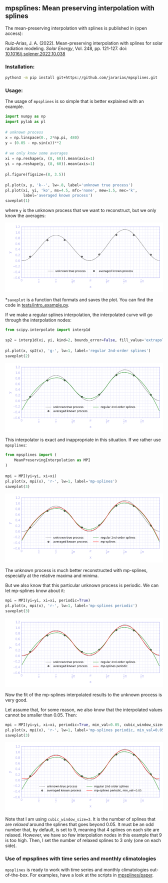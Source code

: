 ## mpsplines: Mean preserving interpolation with splines

The mean-preserving interpolation with splines is published in (open access):

Ruiz-Arias, J. A. (2022). Mean-preserving interpolation with splines for solar radiation modeling. _Solar Energy_, Vol. 248, pp. 121-127. doi: [10.1016/j.solener.2022.10.038](https://doi.org/10.1016/j.solener.2022.10.038)

### Installation:

```bash
python3 -m pip install git+https://github.com/jararias/mpsplines.git
```

### Usage:

The usage of ```mpsplines``` is so simple that is better explained with an example.

```python
import numpy as np
import pylab as pl

# unknown process
x = np.linspace(0., 2*np.pi, 480)
y = (0.05 - np.sin(x))**2

# we only know some averages
xi = np.reshape(x, (8, 60)).mean(axis=1)
yi = np.reshape(y, (8, 60)).mean(axis=1)

pl.figure(figsize=(8, 3.5))

pl.plot(x, y, 'k--', lw=.8, label='unknown true process')
pl.plot(xi, yi, 'ko', ms=4.5, mfc='none', mew=1.5, mec='k',
        label='averaged known process')
saveplot(1)
```

where ```y``` is the unknown process that we want to reconstruct, but we only know the averages:

![interpolation nods](assets/figure_01.png)

*```saveplot``` is a function that formats and saves the plot. You can find the code in [tests/intro_example.py](https://github.com/jararias/mpsplines/blob/5507cb12bb125ad09395e96534beeb745623a687/tests/intro_example.py).

If we make a regular splines interpolation, the interpolated curve will go through the interpolation nodes:

```python
from scipy.interpolate import interp1d

sp2 = interp1d(xi, yi, kind=2, bounds_error=False, fill_value='extrapolate')

pl.plot(x, sp2(x), 'g-', lw=1, label='regular 2nd-order splines')
saveplot(2)
```

![regular splines](assets/figure_02.png)

This interpolator is exact and inappropriate in this situation. If we rather use ```mpsplines```:

```python
from mpsplines import (
    MeanPreservingInterpolation as MPI
)

mpi = MPI(yi=yi, xi=xi)
pl.plot(x, mpi(x), 'r-', lw=1, label='mp-splines')
saveplot(3)
```

![mpsplines plain](assets/figure_03.png)

The unknown process is much better reconstructed with mp-splines, especially at the relative maxima and minima.

But we also know that this particular unknown process is periodic. We can let mp-splines know about it:

```python
mpi = MPI(yi=yi, xi=xi, periodic=True)
pl.plot(x, mpi(x), 'r-', lw=1, label='mp-splines periodic')
saveplot(3)
```

![mpsplines plain](assets/figure_04.png)

Now the fit of the mp-splines interpolated results to the unknown process is very good.

Let assume that, for some reason, we also know that the interpolated values cannot be smaller than 0.05. Then:

```python
mpi = MPI(yi=yi, xi=xi, periodic=True, min_val=0.05, cubic_window_size=3)
pl.plot(x, mpi(x), 'r-', lw=1, label='mp-splines periodic, min_val=0.05')
saveplot(3)
```

![mpsplines plain](assets/figure_05.png)

Note that I am using ```cubic_window_size=3```. It is the number of splines that are _relaxed_ around the splines that goes beyond 0.05. It must be an odd number that, by default, is set to 9, meaning that 4 splines on each site are relaxed. However, we have so few interpolation nodes in this example that 9 is too high. Then, I set the number of relaxed splines to 3 only (one on each side).

### Use of mpsplines with time series and monthly climatologies

```mpsplines``` is ready to work with time series and monthly climatologies out-of-the-box. For examples, have a look at the scripts in [mpsplines/paper](https://github.com/jararias/mpsplines/tree/paper).

